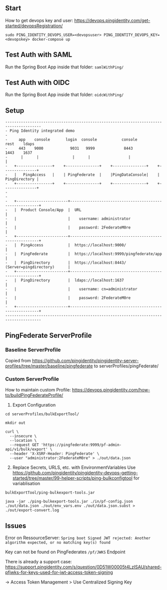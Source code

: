 


## Start 
How to get devops key and user: https://devops.pingidentity.com/get-started/devopsRegistration/

```
sudo PING_IDENTITY_DEVOPS_USER=<devopsuser> PING_IDENTITY_DEVOPS_KEY=<devopskey> docker-compose up
```

## Test Auth with SAML
Run the Spring Boot App inside that folder: `samlWithPing/`


## Test Auth with OIDC
Run the Spring Boot App inside that folder: `oidcWithPing/`


## Setup
```
--------------------------------------------------------------------------------------
- Ping Identity integrated demo
-
-     app    console       login  console           console           rest    ldaps
-     443    9000            9031   9999             8443             1443    1637
-      |      |               |      |                 |                    |   
-   +----------------+    +---------------+    +---------------+    +---------------+
-   |   PingAccess   |    | PingFederate  |    |PingDataConsole|    | PingDirectory |
-   +----------------+    +---------------+    +---------------+    +---------------+ 
-
-
-   +-----------------------+--------------------------------------------------------+
-   |  Product Console/App  |  URL                                                   |
-   |                       |    username: administrator                             |
-   |                       |    password: 2FederateM0re                             |
-   +-----------------------+--------------------------------------------------------+
-   |  PingAccess           |  https://localhost:9000/                               |
-   |  PingFederate         |  https://localhost:9999/pingfederate/app               |
-   |  PingDirectory        |  https://localhost:8443/   (Server=pingdirectory)      |
-   +-----------------------+--------------------------------------------------------+
-   |  PingDirectory        |  ldaps://localhost:1637                                |
-   |                       |    username: cn=administrator                          |
-   |                       |    password: 2FederateM0re                             |
-   +-----------------------+--------------------------------------------------------+
--------------------------------------------------------------------------------------
```

## PingFederate ServerProfile
### Baseline ServerProfile
Copied from https://github.com/pingidentity/pingidentity-server-profiles/tree/master/baseline/pingfederate to serverProfiles/pingFederate/

### Custom ServerProfile
How to maintain custom Profile: https://devops.pingidentity.com/how-to/buildPingFederateProfile/

1. Export Configuration 
```
cd serverProfiles/bulkExportTool/

mkdir out

curl \
  --insecure \
  --location \
  --request GET 'https://pingfederate:9999/pf-admin-api/v1/bulk/export' \
  --header 'X-XSRF-Header: PingFederate' \
  --user "administrator:2FederateM0re" > ./out/data.json
```

2. Replace Secrets, URLS, etc. with EnvironmentVariables
Use https://github.com/pingidentity/pingidentity-devops-getting-started/tree/master/99-helper-scripts/ping-bulkconfigtool
for variablisation


`bulkExportTool/ping-bulkexport-tools.jar`

```
java -jar ./ping-bulkexport-tools.jar ./in/pf-config.json ./out/data.json ./out/env_vars.env ./out/data.json.subst > ./out/export-convert.log
```

## Issues

Error on RessourceServer:
`Spring boot Signed JWT rejected: Another algorithm expected, or no matching key(s) found`

Key can not be found on PingFederates `/pf/JWKS` Endpoint

There is already a support case:
https://support.pingidentity.com/s/question/0D51W00005t4LzISAU/shared-pfjwks-for-keys-used-for-jwt-access-token-signing

-> Access Token Management > Use Centralized Signing Key